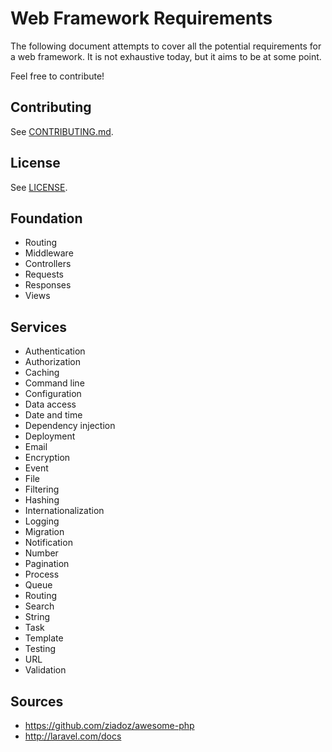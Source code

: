 # Web Framework Requirements

The following document attempts to cover all the potential requirements for a web framework. It is not exhaustive today, but it aims to be at some point.

Feel free to contribute!

## Contributing

See [CONTRIBUTING.md](CONTRIBUTING.md).

## License

See [LICENSE](LICENSE).

## Foundation

* Routing
* Middleware
* Controllers
* Requests
* Responses
* Views

## Services

* Authentication
* Authorization
* Caching
* Command line
* Configuration
* Data access
* Date and time
* Dependency injection
* Deployment
* Email
* Encryption
* Event
* File
* Filtering
* Hashing
* Internationalization
* Logging
* Migration
* Notification
* Number
* Pagination
* Process
* Queue
* Routing
* Search
* String
* Task
* Template
* Testing
* URL
* Validation

## Sources

* https://github.com/ziadoz/awesome-php
* http://laravel.com/docs
